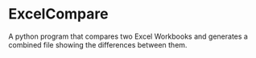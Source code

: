 # ExcelCompare
A python program that compares two Excel Workbooks and generates a combined file showing the differences between them.
